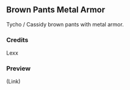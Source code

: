 Brown Pants Metal Armor
--------------------------

Tycho / Cassidy brown pants with metal armor.

### Credits
Lexx

### Preview
(Link)